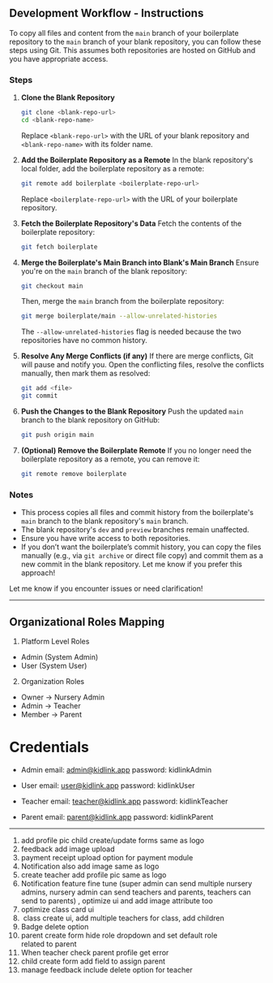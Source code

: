 ## Development Workflow - Instructions

To copy all files and content from the `main` branch of your boilerplate repository to the `main` branch of your blank repository, you can follow these steps using Git. This assumes both repositories are hosted on GitHub and you have appropriate access.

### Steps

1. **Clone the Blank Repository**

   ```bash
   git clone <blank-repo-url>
   cd <blank-repo-name>
   ```

   Replace `<blank-repo-url>` with the URL of your blank repository and `<blank-repo-name>` with its folder name.

2. **Add the Boilerplate Repository as a Remote**
   In the blank repository's local folder, add the boilerplate repository as a remote:

   ```bash
   git remote add boilerplate <boilerplate-repo-url>
   ```

   Replace `<boilerplate-repo-url>` with the URL of your boilerplate repository.

3. **Fetch the Boilerplate Repository's Data**
   Fetch the contents of the boilerplate repository:

   ```bash
   git fetch boilerplate
   ```

4. **Merge the Boilerplate's Main Branch into Blank's Main Branch**
   Ensure you're on the `main` branch of the blank repository:

   ```bash
   git checkout main
   ```

   Then, merge the `main` branch from the boilerplate repository:

   ```bash
   git merge boilerplate/main --allow-unrelated-histories
   ```

   The `--allow-unrelated-histories` flag is needed because the two repositories have no common history.

5. **Resolve Any Merge Conflicts (if any)**
   If there are merge conflicts, Git will pause and notify you. Open the conflicting files, resolve the conflicts manually, then mark them as resolved:

   ```bash
   git add <file>
   git commit
   ```

6. **Push the Changes to the Blank Repository**
   Push the updated `main` branch to the blank repository on GitHub:

   ```bash
   git push origin main
   ```

7. **(Optional) Remove the Boilerplate Remote**
   If you no longer need the boilerplate repository as a remote, you can remove it:
   ```bash
   git remote remove boilerplate
   ```

### Notes

- This process copies all files and commit history from the boilerplate's `main` branch to the blank repository's `main` branch.
- The blank repository's `dev` and `preview` branches remain unaffected.
- Ensure you have write access to both repositories.
- If you don’t want the boilerplate’s commit history, you can copy the files manually (e.g., via `git archive` or direct file copy) and commit them as a new commit in the blank repository. Let me know if you prefer this approach!

Let me know if you encounter issues or need clarification!

---

## Organizational Roles Mapping

1. Platform Level Roles

- Admin (System Admin)
- User (System User)

2. Organization Roles

- Owner -> Nursery Admin
- Admin -> Teacher
- Member -> Parent

# Credentials

- Admin
  email: admin@kidlink.app
  password: kidlinkAdmin

- User
  email: user@kidlink.app
  password: kidlinkUser

- Teacher
  email: teacher@kidlink.app
  password: kidlinkTeacher

- Parent
  email: parent@kidlink.app
  password: kidlinkParent

---

1. add profile pic child create/update forms same as logo
2. ⁠feedback add image upload
3. ⁠payment receipt upload option for payment module
4. ⁠Notification also add image same as logo
5. ⁠create teacher add profile pic same as logo
6. Notification feature fine tune (super admin can send multiple nursery admins, nursery admin can send teachers and parents, teachers can send to parents) , optimize ui and add image attribute too
7. ⁠optimize class card ui
8. ⁠ class create ui, add multiple teachers for class, add children
9. ⁠Badge delete option
10. ⁠parent create form hide role dropdown and set default role related to parent
11. When teacher check parent profile get error
12. ⁠child create form add field to assign parent
13. manage feedback include delete option for teacher
